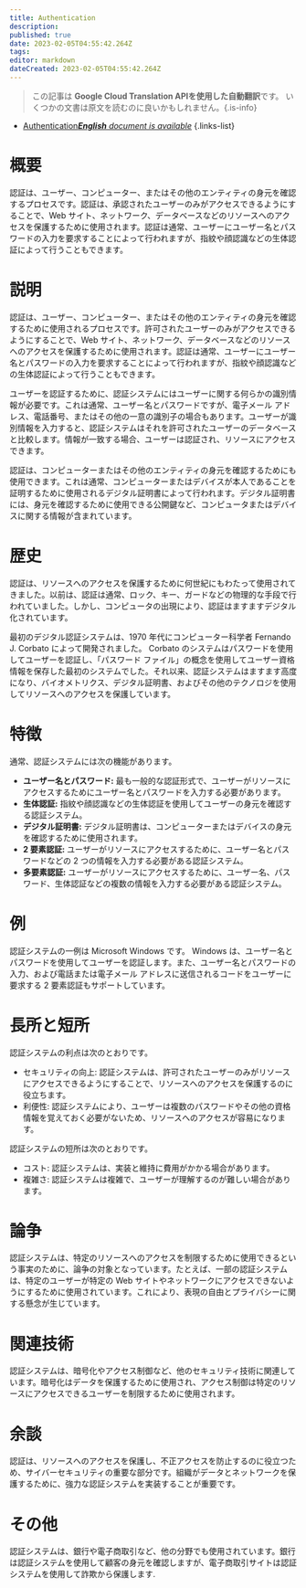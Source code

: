 ```yaml
---
title: Authentication
description: 
published: true
date: 2023-02-05T04:55:42.264Z
tags: 
editor: markdown
dateCreated: 2023-02-05T04:55:42.264Z
---
```


> この記事は **Google Cloud Translation APIを使用した自動翻訳**です。
いくつかの文書は原文を読むのに良いかもしれません。{.is-info}



- [Authentication***English** document is available*](/en/Knowledge-base/Dictionary/authentication)
{.links-list}


# 概要
認証は、ユーザー、コンピューター、またはその他のエンティティの身元を確認するプロセスです。認証は、承認されたユーザーのみがアクセスできるようにすることで、Web サイト、ネットワーク、データベースなどのリソースへのアクセスを保護するために使用されます。認証は通常、ユーザーにユーザー名とパスワードの入力を要求することによって行われますが、指紋や顔認識などの生体認証によって行うこともできます。

# 説明
認証は、ユーザー、コンピューター、またはその他のエンティティの身元を確認するために使用されるプロセスです。許可されたユーザーのみがアクセスできるようにすることで、Web サイト、ネットワーク、データベースなどのリソースへのアクセスを保護するために使用されます。認証は通常、ユーザーにユーザー名とパスワードの入力を要求することによって行われますが、指紋や顔認識などの生体認証によって行うこともできます。

ユーザーを認証するために、認証システムにはユーザーに関する何らかの識別情報が必要です。これは通常、ユーザー名とパスワードですが、電子メール アドレス、電話番号、またはその他の一意の識別子の場合もあります。ユーザーが識別情報を入力すると、認証システムはそれを許可されたユーザーのデータベースと比較します。情報が一致する場合、ユーザーは認証され、リソースにアクセスできます。

認証は、コンピューターまたはその他のエンティティの身元を確認するためにも使用できます。これは通常、コンピューターまたはデバイスが本人であることを証明するために使用されるデジタル証明書によって行われます。デジタル証明書には、身元を確認するために使用できる公開鍵など、コンピュータまたはデバイスに関する情報が含まれています。

# 歴史
認証は、リソースへのアクセスを保護するために何世紀にもわたって使用されてきました。以前は、認証は通常、ロック、キー、ガードなどの物理的な手段で行われていました。しかし、コンピュータの出現により、認証はますますデジタル化されています。

最初のデジタル認証システムは、1970 年代にコンピューター科学者 Fernando J. Corbato によって開発されました。 Corbato のシステムはパスワードを使用してユーザーを認証し、「パスワード ファイル」の概念を使用してユーザー資格情報を保存した最初のシステムでした。それ以来、認証システムはますます高度になり、バイオメトリクス、デジタル証明書、およびその他のテクノロジを使用してリソースへのアクセスを保護しています。

# 特徴
通常、認証システムには次の機能があります。

- **ユーザー名とパスワード:** 最も一般的な認証形式で、ユーザーがリソースにアクセスするためにユーザー名とパスワードを入力する必要があります。
- **生体認証:** 指紋や顔認識などの生体認証を使用してユーザーの身元を確認する認証システム。
- **デジタル証明書:** デジタル証明書は、コンピューターまたはデバイスの身元を確認するために使用されます。
- **2 要素認証:** ユーザーがリソースにアクセスするために、ユーザー名とパスワードなどの 2 つの情報を入力する必要がある認証システム。
- **多要素認証:** ユーザーがリソースにアクセスするために、ユーザー名、パスワード、生体認証などの複数の情報を入力する必要がある認証システム。

# 例
認証システムの一例は Microsoft Windows です。 Windows は、ユーザー名とパスワードを使用してユーザーを認証します。また、ユーザー名とパスワードの入力、および電話または電子メール アドレスに送信されるコードをユーザーに要求する 2 要素認証もサポートしています。

# 長所と短所
認証システムの利点は次のとおりです。

- セキュリティの向上: 認証システムは、許可されたユーザーのみがリソースにアクセスできるようにすることで、リソースへのアクセスを保護するのに役立ちます。
- 利便性: 認証システムにより、ユーザーは複数のパスワードやその他の資格情報を覚えておく必要がないため、リソースへのアクセスが容易になります。

認証システムの短所は次のとおりです。

- コスト: 認証システムは、実装と維持に費用がかかる場合があります。
- 複雑さ: 認証システムは複雑で、ユーザーが理解するのが難しい場合があります。

# 論争
認証システムは、特定のリソースへのアクセスを制限するために使用できるという事実のために、論争の対象となっています。たとえば、一部の認証システムは、特定のユーザーが特定の Web サイトやネットワークにアクセスできないようにするために使用されています。これにより、表現の自由とプライバシーに関する懸念が生じています。

# 関連技術
認証システムは、暗号化やアクセス制御など、他のセキュリティ技術に関連しています。暗号化はデータを保護するために使用され、アクセス制御は特定のリソースにアクセスできるユーザーを制限するために使用されます。

# 余談
認証は、リソースへのアクセスを保護し、不正アクセスを防止するのに役立つため、サイバーセキュリティの重要な部分です。組織がデータとネットワークを保護するために、強力な認証システムを実装することが重要です。

# その他
認証システムは、銀行や電子商取引など、他の分野でも使用されています。銀行は認証システムを使用して顧客の身元を確認しますが、電子商取引サイトは認証システムを使用して詐欺から保護します.